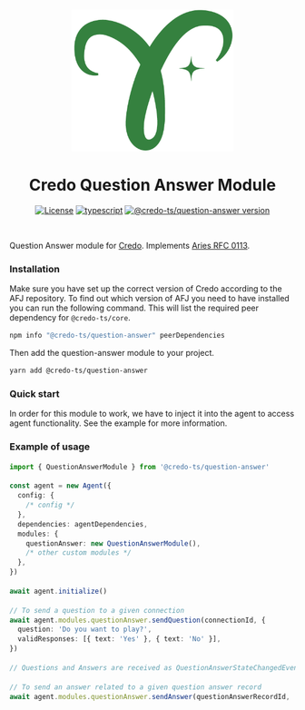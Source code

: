 <p align="center">
  <br />
  <img
    alt="Hyperledger Aries logo"
    src="https://raw.githubusercontent.com/hyperledger/aries-framework-javascript/aa31131825e3331dc93694bc58414d955dcb1129/images/aries-logo.png"
    height="250px"
  />
</p>
<h1 align="center"><b>Credo Question Answer Module</b></h1>
<p align="center">
  <a
    href="https://raw.githubusercontent.com/hyperledger/aries-framework-javascript/main/LICENSE"
    ><img
      alt="License"
      src="https://img.shields.io/badge/License-Apache%202.0-blue.svg"
  /></a>
  <a href="https://www.typescriptlang.org/"
    ><img
      alt="typescript"
      src="https://img.shields.io/badge/%3C%2F%3E-TypeScript-%230074c1.svg"
  /></a>
    <a href="https://www.npmjs.com/package/@credo-ts/question-answer"
    ><img
      alt="@credo-ts/question-answer version"
      src="https://img.shields.io/npm/v/@credo-ts/question-answer"
  /></a>

</p>
<br />

Question Answer module for [Credo](https://github.com/hyperledger/aries-framework-javascript.git). Implements [Aries RFC 0113](https://github.com/hyperledger/aries-rfcs/blob/1795d5c2d36f664f88f5e8045042ace8e573808c/features/0113-question-answer/README.md).

### Installation

Make sure you have set up the correct version of Credo according to the AFJ repository. To find out which version of AFJ you need to have installed you can run the following command. This will list the required peer dependency for `@credo-ts/core`.

```sh
npm info "@credo-ts/question-answer" peerDependencies
```

Then add the question-answer module to your project.

```sh
yarn add @credo-ts/question-answer
```

### Quick start

In order for this module to work, we have to inject it into the agent to access agent functionality. See the example for more information.

### Example of usage

```ts
import { QuestionAnswerModule } from '@credo-ts/question-answer'

const agent = new Agent({
  config: {
    /* config */
  },
  dependencies: agentDependencies,
  modules: {
    questionAnswer: new QuestionAnswerModule(),
    /* other custom modules */
  },
})

await agent.initialize()

// To send a question to a given connection
await agent.modules.questionAnswer.sendQuestion(connectionId, {
  question: 'Do you want to play?',
  validResponses: [{ text: 'Yes' }, { text: 'No' }],
})

// Questions and Answers are received as QuestionAnswerStateChangedEvent

// To send an answer related to a given question answer record
await agent.modules.questionAnswer.sendAnswer(questionAnswerRecordId, 'Yes')
```
